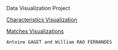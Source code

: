 <html lang="en">
	<head>
	Data Visualization Project
	</head>
	<body>
		<p><a href="code/avg_stat_per_gen.html">Characteristics Visualization</a></p>
		<p><a href="code/visu_matches_per_gen.html">Matches Visualizations</a></p>
	</body>
	<tail>

	Antoine GAGET and William RAO FERNANDES
</html>

